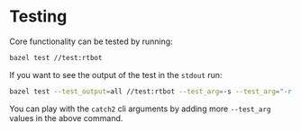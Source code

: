 # Testing

Core functionality can be tested by running:

```bash
bazel test //test:rtbot
```

If you want to see the output of the test in the `stdout` run:

```bash
bazel test --test_output=all //test:rtbot --test_arg=-s --test_arg="-r compact"
```

You can play with the `catch2` cli arguments by adding more `--test_arg` values
in the above command.
